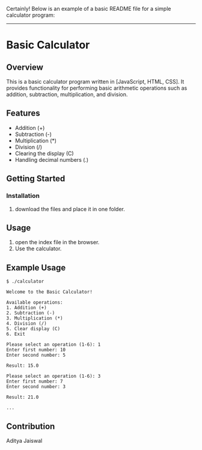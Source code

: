 Certainly! Below is an example of a basic README file for a simple calculator program:

---

# Basic Calculator

## Overview

This is a basic calculator program written in [JavaScript, HTML, CSS]. It provides functionality for performing basic arithmetic operations such as addition, subtraction, multiplication, and division.

## Features

- Addition (+)
- Subtraction (-)
- Multiplication (*)
- Division (/)
- Clearing the display (C)
- Handling decimal numbers (.)

## Getting Started

### Installation

1. download the files and place it in one folder.

## Usage

1. open the index file in the browser. 
2. Use the calculator.

## Example Usage

```plaintext
$ ./calculator

Welcome to the Basic Calculator!

Available operations:
1. Addition (+)
2. Subtraction (-)
3. Multiplication (*)
4. Division (/)
5. Clear display (C)
6. Exit

Please select an operation (1-6): 1
Enter first number: 10
Enter second number: 5

Result: 15.0

Please select an operation (1-6): 3
Enter first number: 7
Enter second number: 3

Result: 21.0

...
```

## Contribution 
Aditya Jaiswal





